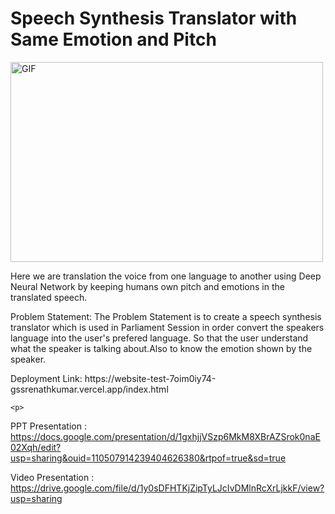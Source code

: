 # Speech Synthesis Translator with Same Emotion and Pitch

<img class="align" align="center" alt="GIF" src="https://github.com/abhisheknaiidu/abhisheknaiidu/blob/master/code.gif?raw=true" width="500" height="320" />
<br>


<p> Here we are translation the voice from one language to another using Deep Neural Network by keeping humans own pitch and emotions in the translated speech.</p>

<p> Problem Statement: The Problem Statement is to create a speech synthesis translator which is used in Parliament Session in order convert the speakers language into the user's prefered language. So that the user understand what the speaker is talking about.Also to know the emotion shown by the speaker.
  <p>
  Deployment Link: https://website-test-7oim0iy74-gssrenathkumar.vercel.app/index.html
    </p>
    
    <p>
  PPT Presentation : https://docs.google.com/presentation/d/1gxhjjVSzp6MkM8XBrAZSrok0naE02Xqh/edit?usp=sharing&ouid=110507914239404626380&rtpof=true&sd=true
  </p>
  
  Video Presentation : https://drive.google.com/file/d/1y0sDFHTKjZipTyLJcIvDMlnRcXrLjkkF/view?usp=sharing
